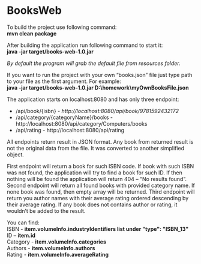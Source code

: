 # BooksWeb

To build the project use following command:<br/>
**mvn clean package**

After building the application run following command to start it:<br/>
**java -jar target/books-web-1.0.jar**

_By default the program will grab the default file from resources folder._

If you want to run the project with your own “books.json” file just type path to your file as the first argument. For example:<br/>
**java -jar target/books-web-1.0.jar D:\homework\myOwnBooksFile.json**

The application starts on localhost:8080 and has only three endpoint:
* /api/book/{isbn} - _http://localhost:8080/api/book/9781592432172_
* /api/category/{categoryName}/books - http://localhost:8080/api/category/Computers/books
* /api/rating - http://localhost:8080/api/rating

All endpoints return result in JSON format.
Any book from returned result is not the original data from the file. It was converted to another simplified object.

First endpoint will return a book for such ISBN code. If book with such ISBN was not found, the application will try to find a book for such ID. If then nothing will be found the application will return 404 – “No results found”.
Second endpoint will return all found books with provided category name. If none book was found, then empty array will be returned.
Third endpoint will return you author names with their average rating ordered descending by their average rating. If any book does not contains author or rating, it wouldn’t be added to the result.

You can find:<br/>
ISBN - **item.volumeInfo.industryIdentifiers list under "type": "ISBN_13"**<br/>
ID – **item.id**<br/>
Category - **item.volumeInfo.categories**<br/>
Authors - **item.volumeInfo.authors**<br/>
Rating - **item.volumeInfo.averageRating**
